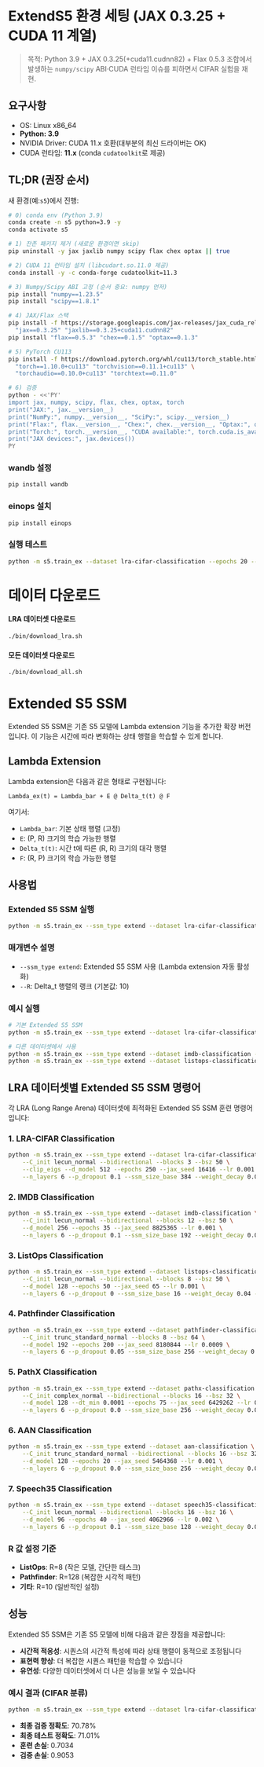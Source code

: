 # ExtendS5 환경 세팅 (JAX 0.3.25 + CUDA 11 계열)

> 목적: Python 3.9 + JAX 0.3.25(+cuda11.cudnn82) + Flax 0.5.3 조합에서 발생하는
> `numpy/scipy` ABI·CUDA 런타임 이슈를 피하면서 CIFAR 실험을 재현.

## 요구사항

- OS: Linux x86_64
- **Python: 3.9**
- NVIDIA Driver: CUDA 11.x 호환(대부분의 최신 드라이버는 OK)
- CUDA 런타임: **11.x** (conda `cudatoolkit`로 제공)

## TL;DR (권장 순서)

새 환경(예:`s5`)에서 진행:

```bash
# 0) conda env (Python 3.9)
conda create -n s5 python=3.9 -y
conda activate s5

# 1) 잔존 패키지 제거 (새로운 환경이면 skip)
pip uninstall -y jax jaxlib numpy scipy flax chex optax || true

# 2) CUDA 11 런타임 설치 (libcudart.so.11.0 제공)
conda install -y -c conda-forge cudatoolkit=11.3

# 3) Numpy/Scipy ABI 고정 (순서 중요: numpy 먼저)
pip install "numpy==1.23.5"
pip install "scipy==1.8.1"

# 4) JAX/Flax 스택
pip install -f https://storage.googleapis.com/jax-releases/jax_cuda_releases.html \
  "jax==0.3.25" "jaxlib==0.3.25+cuda11.cudnn82"
pip install "flax==0.5.3" "chex==0.1.5" "optax==0.1.3"

# 5) PyTorch CU113
pip install -f https://download.pytorch.org/whl/cu113/torch_stable.html \
  "torch==1.10.0+cu113" "torchvision==0.11.1+cu113" \
  "torchaudio==0.10.0+cu113" "torchtext==0.11.0"

# 6) 검증
python - <<'PY'
import jax, numpy, scipy, flax, chex, optax, torch
print("JAX:", jax.__version__)
print("NumPy:", numpy.__version__, "SciPy:", scipy.__version__)
print("Flax:", flax.__version__, "Chex:", chex.__version__, "Optax:", optax.__version__)
print("Torch:", torch.__version__, "CUDA available:", torch.cuda.is_available())
print("JAX devices:", jax.devices())
PY
```
### wandb 설정
```bash
pip install wandb
```

### einops 설치
```bash
pip install einops
```

### 실행 테스트
```bash
python -m s5.train_ex --dataset lra-cifar-classification --epochs 20 --bsz 32
```

# 데이터 다운로드

#### LRA 데이터셋 다운로드
```bash
./bin/download_lra.sh
```

#### 모든 데이터셋 다운로드
```bash
./bin/download_all.sh
```

# Extended S5 SSM

Extended S5 SSM은 기존 S5 모델에 Lambda extension 기능을 추가한 확장 버전입니다. 이 기능은 시간에 따라 변화하는 상태 행렬을 학습할 수 있게 합니다.

## Lambda Extension

Lambda extension은 다음과 같은 형태로 구현됩니다:

```
Lambda_ex(t) = Lambda_bar + E @ Delta_t(t) @ F
```

여기서:
- `Lambda_bar`: 기본 상태 행렬 (고정)
- `E`: (P, R) 크기의 학습 가능한 행렬
- `Delta_t(t)`: 시간 t에 따른 (R, R) 크기의 대각 행렬
- `F`: (R, P) 크기의 학습 가능한 행렬

## 사용법

### Extended S5 SSM 실행
```bash
python -m s5.train_ex --ssm_type extend --dataset lra-cifar-classification --R 10
```

### 매개변수 설명
- `--ssm_type extend`: Extended S5 SSM 사용 (Lambda extension 자동 활성화)
- `--R`: Delta_t 행렬의 랭크 (기본값: 10)

### 예시 실행
```bash
# 기본 Extended S5 SSM
python -m s5.train_ex --ssm_type extend --dataset lra-cifar-classification --R 10

# 다른 데이터셋에서 사용
python -m s5.train_ex --ssm_type extend --dataset imdb-classification --R 8
python -m s5.train_ex --ssm_type extend --dataset listops-classification --R 12
```

## LRA 데이터셋별 Extended S5 SSM 명령어

각 LRA (Long Range Arena) 데이터셋에 최적화된 Extended S5 SSM 훈련 명령어입니다:

### 1. LRA-CIFAR Classification
```bash
python -m s5.train_ex --ssm_type extend --dataset lra-cifar-classification \
    --C_init lecun_normal --bidirectional --blocks 3 --bsz 50 \
    --clip_eigs --d_model 512 --epochs 250 --jax_seed 16416 --lr 0.001 \
    --n_layers 6 --p_dropout 0.1 --ssm_size_base 384 --weight_decay 0.07 --R 10
```

### 2. IMDB Classification
```bash
python -m s5.train_ex --ssm_type extend --dataset imdb-classification \
    --C_init lecun_normal --bidirectional --blocks 12 --bsz 50 \
    --d_model 256 --epochs 35 --jax_seed 8825365 --lr 0.001 \
    --n_layers 6 --p_dropout 0.1 --ssm_size_base 192 --weight_decay 0.07 --R 10
```

### 3. ListOps Classification
```bash
python -m s5.train_ex --ssm_type extend --dataset listops-classification \
    --C_init lecun_normal --bidirectional --blocks 8 --bsz 50 \
    --d_model 128 --epochs 50 --jax_seed 65 --lr 0.001 \
    --n_layers 6 --p_dropout 0 --ssm_size_base 16 --weight_decay 0.04 --R 8
```

### 4. Pathfinder Classification
```bash
python -m s5.train_ex --ssm_type extend --dataset pathfinder-classification \
    --C_init trunc_standard_normal --blocks 8 --bsz 64 \
    --d_model 192 --epochs 200 --jax_seed 8180844 --lr 0.0009 \
    --n_layers 6 --p_dropout 0.05 --ssm_size_base 256 --weight_decay 0.03 --R 128
```

### 5. PathX Classification
```bash
python -m s5.train_ex --ssm_type extend --dataset pathx-classification \
    --C_init complex_normal --bidirectional --blocks 16 --bsz 32 \
    --d_model 128 --dt_min 0.0001 --epochs 75 --jax_seed 6429262 --lr 0.0006 \
    --n_layers 6 --p_dropout 0.0 --ssm_size_base 256 --weight_decay 0.06 --R 10
```

### 6. AAN Classification
```bash
python -m s5.train_ex --ssm_type extend --dataset aan-classification \
    --C_init trunc_standard_normal --bidirectional --blocks 16 --bsz 32 \
    --d_model 128 --epochs 20 --jax_seed 5464368 --lr 0.001 \
    --n_layers 6 --p_dropout 0.0 --ssm_size_base 256 --weight_decay 0.05 --R 10
```

### 7. Speech35 Classification
```bash
python -m s5.train_ex --ssm_type extend --dataset speech35-classification \
    --C_init lecun_normal --bidirectional --blocks 16 --bsz 16 \
    --d_model 96 --epochs 40 --jax_seed 4062966 --lr 0.002 \
    --n_layers 6 --p_dropout 0.1 --ssm_size_base 128 --weight_decay 0.04 --R 10
```

### R 값 설정 기준
- **ListOps**: R=8 (작은 모델, 간단한 태스크)
- **Pathfinder**: R=128 (복잡한 시각적 패턴)
- **기타**: R=10 (일반적인 설정)

## 성능

Extended S5 SSM은 기존 S5 모델에 비해 다음과 같은 장점을 제공합니다:

- **시간적 적응성**: 시퀀스의 시간적 특성에 따라 상태 행렬이 동적으로 조정됩니다
- **표현력 향상**: 더 복잡한 시퀀스 패턴을 학습할 수 있습니다
- **유연성**: 다양한 데이터셋에서 더 나은 성능을 보일 수 있습니다

### 예시 결과 (CIFAR 분류)
```bash
python -m s5.train_ex --ssm_type extend --dataset lra-cifar-classification --R 10
```
- **최종 검증 정확도**: 70.78%
- **최종 테스트 정확도**: 71.01%
- **훈련 손실**: 0.7034
- **검증 손실**: 0.9053